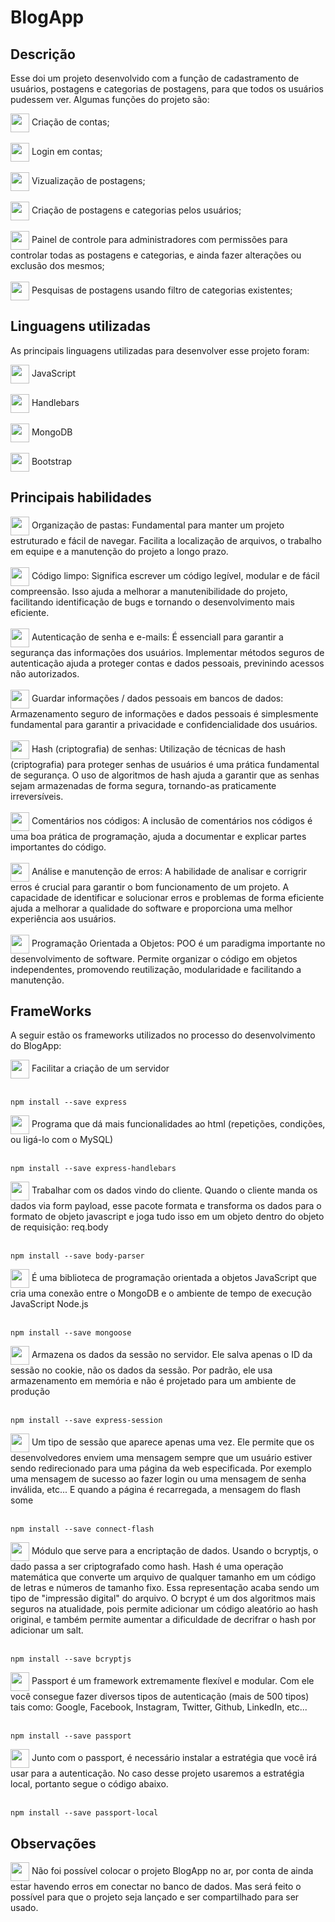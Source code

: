 # BlogApp
## Descrição
Esse doi um projeto desenvolvido com a função de cadastramento de usuários, postagens e categorias de postagens, para que todos os usuários pudessem ver. Algumas funções do projeto são:
<div>
    <img width="30px" align="center" src="https://images-wixmp-ed30a86b8c4ca887773594c2.wixmp.com/f/3f8e7cb6-257a-4785-a420-51b3ef31892d/dfnemnj-c4089427-4907-4426-b93b-3aec6e05502e.gif?token=eyJ0eXAiOiJKV1QiLCJhbGciOiJIUzI1NiJ9.eyJzdWIiOiJ1cm46YXBwOjdlMGQxODg5ODIyNjQzNzNhNWYwZDQxNWVhMGQyNmUwIiwiaXNzIjoidXJuOmFwcDo3ZTBkMTg4OTgyMjY0MzczYTVmMGQ0MTVlYTBkMjZlMCIsIm9iaiI6W1t7InBhdGgiOiJcL2ZcLzNmOGU3Y2I2LTI1N2EtNDc4NS1hNDIwLTUxYjNlZjMxODkyZFwvZGZuZW1uai1jNDA4OTQyNy00OTA3LTQ0MjYtYjkzYi0zYWVjNmUwNTUwMmUuZ2lmIn1dXSwiYXVkIjpbInVybjpzZXJ2aWNlOmZpbGUuZG93bmxvYWQiXX0.4KO7UB3C_kGhJNVi8BPrSWWoFSZ7LO-XAYGcRe2_HL4">
    Criação de contas;
</div>
<br>

<div>
    <img width="30px" align="center" src="https://images-wixmp-ed30a86b8c4ca887773594c2.wixmp.com/f/3f8e7cb6-257a-4785-a420-51b3ef31892d/dfnemnj-c4089427-4907-4426-b93b-3aec6e05502e.gif?token=eyJ0eXAiOiJKV1QiLCJhbGciOiJIUzI1NiJ9.eyJzdWIiOiJ1cm46YXBwOjdlMGQxODg5ODIyNjQzNzNhNWYwZDQxNWVhMGQyNmUwIiwiaXNzIjoidXJuOmFwcDo3ZTBkMTg4OTgyMjY0MzczYTVmMGQ0MTVlYTBkMjZlMCIsIm9iaiI6W1t7InBhdGgiOiJcL2ZcLzNmOGU3Y2I2LTI1N2EtNDc4NS1hNDIwLTUxYjNlZjMxODkyZFwvZGZuZW1uai1jNDA4OTQyNy00OTA3LTQ0MjYtYjkzYi0zYWVjNmUwNTUwMmUuZ2lmIn1dXSwiYXVkIjpbInVybjpzZXJ2aWNlOmZpbGUuZG93bmxvYWQiXX0.4KO7UB3C_kGhJNVi8BPrSWWoFSZ7LO-XAYGcRe2_HL4">
    Login em contas;
</div>
<br>

<div>
    <img width="30px" align="center" src="https://images-wixmp-ed30a86b8c4ca887773594c2.wixmp.com/f/3f8e7cb6-257a-4785-a420-51b3ef31892d/dfnemnj-c4089427-4907-4426-b93b-3aec6e05502e.gif?token=eyJ0eXAiOiJKV1QiLCJhbGciOiJIUzI1NiJ9.eyJzdWIiOiJ1cm46YXBwOjdlMGQxODg5ODIyNjQzNzNhNWYwZDQxNWVhMGQyNmUwIiwiaXNzIjoidXJuOmFwcDo3ZTBkMTg4OTgyMjY0MzczYTVmMGQ0MTVlYTBkMjZlMCIsIm9iaiI6W1t7InBhdGgiOiJcL2ZcLzNmOGU3Y2I2LTI1N2EtNDc4NS1hNDIwLTUxYjNlZjMxODkyZFwvZGZuZW1uai1jNDA4OTQyNy00OTA3LTQ0MjYtYjkzYi0zYWVjNmUwNTUwMmUuZ2lmIn1dXSwiYXVkIjpbInVybjpzZXJ2aWNlOmZpbGUuZG93bmxvYWQiXX0.4KO7UB3C_kGhJNVi8BPrSWWoFSZ7LO-XAYGcRe2_HL4">
    Vizualização de postagens;
</div>
<br>

<div>
    <img width="30px" align="center" src="https://images-wixmp-ed30a86b8c4ca887773594c2.wixmp.com/f/3f8e7cb6-257a-4785-a420-51b3ef31892d/dfnemnj-c4089427-4907-4426-b93b-3aec6e05502e.gif?token=eyJ0eXAiOiJKV1QiLCJhbGciOiJIUzI1NiJ9.eyJzdWIiOiJ1cm46YXBwOjdlMGQxODg5ODIyNjQzNzNhNWYwZDQxNWVhMGQyNmUwIiwiaXNzIjoidXJuOmFwcDo3ZTBkMTg4OTgyMjY0MzczYTVmMGQ0MTVlYTBkMjZlMCIsIm9iaiI6W1t7InBhdGgiOiJcL2ZcLzNmOGU3Y2I2LTI1N2EtNDc4NS1hNDIwLTUxYjNlZjMxODkyZFwvZGZuZW1uai1jNDA4OTQyNy00OTA3LTQ0MjYtYjkzYi0zYWVjNmUwNTUwMmUuZ2lmIn1dXSwiYXVkIjpbInVybjpzZXJ2aWNlOmZpbGUuZG93bmxvYWQiXX0.4KO7UB3C_kGhJNVi8BPrSWWoFSZ7LO-XAYGcRe2_HL4">
    Criação de postagens e categorias pelos usuários;
</div>
<br>

<div>
    <img width="30px" align="center" src="https://images-wixmp-ed30a86b8c4ca887773594c2.wixmp.com/f/3f8e7cb6-257a-4785-a420-51b3ef31892d/dfnemnj-c4089427-4907-4426-b93b-3aec6e05502e.gif?token=eyJ0eXAiOiJKV1QiLCJhbGciOiJIUzI1NiJ9.eyJzdWIiOiJ1cm46YXBwOjdlMGQxODg5ODIyNjQzNzNhNWYwZDQxNWVhMGQyNmUwIiwiaXNzIjoidXJuOmFwcDo3ZTBkMTg4OTgyMjY0MzczYTVmMGQ0MTVlYTBkMjZlMCIsIm9iaiI6W1t7InBhdGgiOiJcL2ZcLzNmOGU3Y2I2LTI1N2EtNDc4NS1hNDIwLTUxYjNlZjMxODkyZFwvZGZuZW1uai1jNDA4OTQyNy00OTA3LTQ0MjYtYjkzYi0zYWVjNmUwNTUwMmUuZ2lmIn1dXSwiYXVkIjpbInVybjpzZXJ2aWNlOmZpbGUuZG93bmxvYWQiXX0.4KO7UB3C_kGhJNVi8BPrSWWoFSZ7LO-XAYGcRe2_HL4">
    Painel de controle para administradores com permissões para controlar todas as postagens e categorias, e ainda fazer alterações ou exclusão dos mesmos;
</div>
<br>

<div>
    <img width="30px" align="center" src="https://images-wixmp-ed30a86b8c4ca887773594c2.wixmp.com/f/3f8e7cb6-257a-4785-a420-51b3ef31892d/dfnemnj-c4089427-4907-4426-b93b-3aec6e05502e.gif?token=eyJ0eXAiOiJKV1QiLCJhbGciOiJIUzI1NiJ9.eyJzdWIiOiJ1cm46YXBwOjdlMGQxODg5ODIyNjQzNzNhNWYwZDQxNWVhMGQyNmUwIiwiaXNzIjoidXJuOmFwcDo3ZTBkMTg4OTgyMjY0MzczYTVmMGQ0MTVlYTBkMjZlMCIsIm9iaiI6W1t7InBhdGgiOiJcL2ZcLzNmOGU3Y2I2LTI1N2EtNDc4NS1hNDIwLTUxYjNlZjMxODkyZFwvZGZuZW1uai1jNDA4OTQyNy00OTA3LTQ0MjYtYjkzYi0zYWVjNmUwNTUwMmUuZ2lmIn1dXSwiYXVkIjpbInVybjpzZXJ2aWNlOmZpbGUuZG93bmxvYWQiXX0.4KO7UB3C_kGhJNVi8BPrSWWoFSZ7LO-XAYGcRe2_HL4">
    Pesquisas de postagens usando filtro de categorias existentes;
</div>

## Linguagens utilizadas
As principais linguagens utilizadas para desenvolver esse projeto foram:
<div>
  <img width="30px" align="center" src="https://cdn.jsdelivr.net/gh/devicons/devicon/icons/javascript/javascript-original.svg" />
  JavaScript
</div>
<br>
<div>
  <img width="30px" align="center" src="https://cdn.jsdelivr.net/gh/devicons/devicon/icons/handlebars/handlebars-original.svg" />
  Handlebars
</div>
<br>
<div>
  <img width="30px" align="center" src="https://cdn.jsdelivr.net/gh/devicons/devicon/icons/mongodb/mongodb-original.svg" />        
  MongoDB
</div>
<br>
<div>
  <img align="center" width="30px" src="https://cdn.jsdelivr.net/gh/devicons/devicon/icons/bootstrap/bootstrap-original.svg" />
  Bootstrap
</div>

## Principais habilidades
<div>
  <img width="30px" align="center" src="https://images-wixmp-ed30a86b8c4ca887773594c2.wixmp.com/f/3f8e7cb6-257a-4785-a420-51b3ef31892d/dfnemnj-c4089427-4907-4426-b93b-3aec6e05502e.gif?token=eyJ0eXAiOiJKV1QiLCJhbGciOiJIUzI1NiJ9.eyJzdWIiOiJ1cm46YXBwOjdlMGQxODg5ODIyNjQzNzNhNWYwZDQxNWVhMGQyNmUwIiwiaXNzIjoidXJuOmFwcDo3ZTBkMTg4OTgyMjY0MzczYTVmMGQ0MTVlYTBkMjZlMCIsIm9iaiI6W1t7InBhdGgiOiJcL2ZcLzNmOGU3Y2I2LTI1N2EtNDc4NS1hNDIwLTUxYjNlZjMxODkyZFwvZGZuZW1uai1jNDA4OTQyNy00OTA3LTQ0MjYtYjkzYi0zYWVjNmUwNTUwMmUuZ2lmIn1dXSwiYXVkIjpbInVybjpzZXJ2aWNlOmZpbGUuZG93bmxvYWQiXX0.4KO7UB3C_kGhJNVi8BPrSWWoFSZ7LO-XAYGcRe2_HL4"/>
    Organização de pastas: Fundamental para manter um projeto estruturado e fácil de navegar. Facilita a localização de arquivos, o trabalho em equipe e a manutenção do projeto a longo prazo.
</div>
<br>
<div>
  <img width="30px" align="center" src="https://images-wixmp-ed30a86b8c4ca887773594c2.wixmp.com/f/3f8e7cb6-257a-4785-a420-51b3ef31892d/dfnemnj-c4089427-4907-4426-b93b-3aec6e05502e.gif?token=eyJ0eXAiOiJKV1QiLCJhbGciOiJIUzI1NiJ9.eyJzdWIiOiJ1cm46YXBwOjdlMGQxODg5ODIyNjQzNzNhNWYwZDQxNWVhMGQyNmUwIiwiaXNzIjoidXJuOmFwcDo3ZTBkMTg4OTgyMjY0MzczYTVmMGQ0MTVlYTBkMjZlMCIsIm9iaiI6W1t7InBhdGgiOiJcL2ZcLzNmOGU3Y2I2LTI1N2EtNDc4NS1hNDIwLTUxYjNlZjMxODkyZFwvZGZuZW1uai1jNDA4OTQyNy00OTA3LTQ0MjYtYjkzYi0zYWVjNmUwNTUwMmUuZ2lmIn1dXSwiYXVkIjpbInVybjpzZXJ2aWNlOmZpbGUuZG93bmxvYWQiXX0.4KO7UB3C_kGhJNVi8BPrSWWoFSZ7LO-XAYGcRe2_HL4"/>
    Código limpo: Significa escrever um código legível, modular e de fácil compreensão. Isso ajuda a melhorar a manutenibilidade do projeto, facilitando identificação de bugs e tornando o desenvolvimento mais eficiente.
</div>
<br>
<div>
  <img width="30px" align="center" src="https://images-wixmp-ed30a86b8c4ca887773594c2.wixmp.com/f/3f8e7cb6-257a-4785-a420-51b3ef31892d/dfnemnj-c4089427-4907-4426-b93b-3aec6e05502e.gif?token=eyJ0eXAiOiJKV1QiLCJhbGciOiJIUzI1NiJ9.eyJzdWIiOiJ1cm46YXBwOjdlMGQxODg5ODIyNjQzNzNhNWYwZDQxNWVhMGQyNmUwIiwiaXNzIjoidXJuOmFwcDo3ZTBkMTg4OTgyMjY0MzczYTVmMGQ0MTVlYTBkMjZlMCIsIm9iaiI6W1t7InBhdGgiOiJcL2ZcLzNmOGU3Y2I2LTI1N2EtNDc4NS1hNDIwLTUxYjNlZjMxODkyZFwvZGZuZW1uai1jNDA4OTQyNy00OTA3LTQ0MjYtYjkzYi0zYWVjNmUwNTUwMmUuZ2lmIn1dXSwiYXVkIjpbInVybjpzZXJ2aWNlOmZpbGUuZG93bmxvYWQiXX0.4KO7UB3C_kGhJNVi8BPrSWWoFSZ7LO-XAYGcRe2_HL4"/>
    Autenticação de senha e e-mails: É essenciall para garantir a segurança das informações dos usuários. Implementar métodos seguros de autenticação ajuda a proteger contas e dados pessoais, previnindo acessos não autorizados.
</div>
<br>
<div>
  <img width="30px" align="center" src="https://images-wixmp-ed30a86b8c4ca887773594c2.wixmp.com/f/3f8e7cb6-257a-4785-a420-51b3ef31892d/dfnemnj-c4089427-4907-4426-b93b-3aec6e05502e.gif?token=eyJ0eXAiOiJKV1QiLCJhbGciOiJIUzI1NiJ9.eyJzdWIiOiJ1cm46YXBwOjdlMGQxODg5ODIyNjQzNzNhNWYwZDQxNWVhMGQyNmUwIiwiaXNzIjoidXJuOmFwcDo3ZTBkMTg4OTgyMjY0MzczYTVmMGQ0MTVlYTBkMjZlMCIsIm9iaiI6W1t7InBhdGgiOiJcL2ZcLzNmOGU3Y2I2LTI1N2EtNDc4NS1hNDIwLTUxYjNlZjMxODkyZFwvZGZuZW1uai1jNDA4OTQyNy00OTA3LTQ0MjYtYjkzYi0zYWVjNmUwNTUwMmUuZ2lmIn1dXSwiYXVkIjpbInVybjpzZXJ2aWNlOmZpbGUuZG93bmxvYWQiXX0.4KO7UB3C_kGhJNVi8BPrSWWoFSZ7LO-XAYGcRe2_HL4"/>
    Guardar informações / dados pessoais em bancos de dados: Armazenamento seguro de informações e dados pessoais é simplesmente fundamental para garantir a privacidade e confidencialidade dos usuários.
</div>
<br>
<div>
  <img width="30px" align="center" src="https://images-wixmp-ed30a86b8c4ca887773594c2.wixmp.com/f/3f8e7cb6-257a-4785-a420-51b3ef31892d/dfnemnj-c4089427-4907-4426-b93b-3aec6e05502e.gif?token=eyJ0eXAiOiJKV1QiLCJhbGciOiJIUzI1NiJ9.eyJzdWIiOiJ1cm46YXBwOjdlMGQxODg5ODIyNjQzNzNhNWYwZDQxNWVhMGQyNmUwIiwiaXNzIjoidXJuOmFwcDo3ZTBkMTg4OTgyMjY0MzczYTVmMGQ0MTVlYTBkMjZlMCIsIm9iaiI6W1t7InBhdGgiOiJcL2ZcLzNmOGU3Y2I2LTI1N2EtNDc4NS1hNDIwLTUxYjNlZjMxODkyZFwvZGZuZW1uai1jNDA4OTQyNy00OTA3LTQ0MjYtYjkzYi0zYWVjNmUwNTUwMmUuZ2lmIn1dXSwiYXVkIjpbInVybjpzZXJ2aWNlOmZpbGUuZG93bmxvYWQiXX0.4KO7UB3C_kGhJNVi8BPrSWWoFSZ7LO-XAYGcRe2_HL4"/>
    Hash (criptografia) de senhas: Utilização de técnicas de hash (criptografia) para proteger senhas de usuários é uma prática fundamental de segurança. O uso de algoritmos de hash ajuda a garantir que as senhas sejam armazenadas de forma segura, tornando-as praticamente irreversíveis.
</div>
<br>
<div>
  <img width="30px" align="center" src="https://images-wixmp-ed30a86b8c4ca887773594c2.wixmp.com/f/3f8e7cb6-257a-4785-a420-51b3ef31892d/dfnemnj-c4089427-4907-4426-b93b-3aec6e05502e.gif?token=eyJ0eXAiOiJKV1QiLCJhbGciOiJIUzI1NiJ9.eyJzdWIiOiJ1cm46YXBwOjdlMGQxODg5ODIyNjQzNzNhNWYwZDQxNWVhMGQyNmUwIiwiaXNzIjoidXJuOmFwcDo3ZTBkMTg4OTgyMjY0MzczYTVmMGQ0MTVlYTBkMjZlMCIsIm9iaiI6W1t7InBhdGgiOiJcL2ZcLzNmOGU3Y2I2LTI1N2EtNDc4NS1hNDIwLTUxYjNlZjMxODkyZFwvZGZuZW1uai1jNDA4OTQyNy00OTA3LTQ0MjYtYjkzYi0zYWVjNmUwNTUwMmUuZ2lmIn1dXSwiYXVkIjpbInVybjpzZXJ2aWNlOmZpbGUuZG93bmxvYWQiXX0.4KO7UB3C_kGhJNVi8BPrSWWoFSZ7LO-XAYGcRe2_HL4"/>
    Comentários nos códigos: A inclusão de comentários nos códigos é uma boa prática de programação, ajuda a documentar e explicar partes importantes do código.
</div>
<br>
<div>
  <img width="30px" align="center" src="https://images-wixmp-ed30a86b8c4ca887773594c2.wixmp.com/f/3f8e7cb6-257a-4785-a420-51b3ef31892d/dfnemnj-c4089427-4907-4426-b93b-3aec6e05502e.gif?token=eyJ0eXAiOiJKV1QiLCJhbGciOiJIUzI1NiJ9.eyJzdWIiOiJ1cm46YXBwOjdlMGQxODg5ODIyNjQzNzNhNWYwZDQxNWVhMGQyNmUwIiwiaXNzIjoidXJuOmFwcDo3ZTBkMTg4OTgyMjY0MzczYTVmMGQ0MTVlYTBkMjZlMCIsIm9iaiI6W1t7InBhdGgiOiJcL2ZcLzNmOGU3Y2I2LTI1N2EtNDc4NS1hNDIwLTUxYjNlZjMxODkyZFwvZGZuZW1uai1jNDA4OTQyNy00OTA3LTQ0MjYtYjkzYi0zYWVjNmUwNTUwMmUuZ2lmIn1dXSwiYXVkIjpbInVybjpzZXJ2aWNlOmZpbGUuZG93bmxvYWQiXX0.4KO7UB3C_kGhJNVi8BPrSWWoFSZ7LO-XAYGcRe2_HL4"/>
    Análise e manutenção de erros: A habilidade de analisar e corrigrir erros é crucial para garantir o bom funcionamento de um projeto. A capacidade de identificar e solucionar erros e problemas de forma eficiente ajuda a melhorar a qualidade do software e proporciona uma melhor experiência aos usuários.
</div>
<br>
<div>
  <img width="30px" align="center" src="https://images-wixmp-ed30a86b8c4ca887773594c2.wixmp.com/f/3f8e7cb6-257a-4785-a420-51b3ef31892d/dfnemnj-c4089427-4907-4426-b93b-3aec6e05502e.gif?token=eyJ0eXAiOiJKV1QiLCJhbGciOiJIUzI1NiJ9.eyJzdWIiOiJ1cm46YXBwOjdlMGQxODg5ODIyNjQzNzNhNWYwZDQxNWVhMGQyNmUwIiwiaXNzIjoidXJuOmFwcDo3ZTBkMTg4OTgyMjY0MzczYTVmMGQ0MTVlYTBkMjZlMCIsIm9iaiI6W1t7InBhdGgiOiJcL2ZcLzNmOGU3Y2I2LTI1N2EtNDc4NS1hNDIwLTUxYjNlZjMxODkyZFwvZGZuZW1uai1jNDA4OTQyNy00OTA3LTQ0MjYtYjkzYi0zYWVjNmUwNTUwMmUuZ2lmIn1dXSwiYXVkIjpbInVybjpzZXJ2aWNlOmZpbGUuZG93bmxvYWQiXX0.4KO7UB3C_kGhJNVi8BPrSWWoFSZ7LO-XAYGcRe2_HL4"/>
  Programação Orientada a Objetos: POO é um paradigma importante no desenvolvimento de software. Permite organizar o código em objetos independentes, promovendo reutilização, modularidade e facilitando a manutenção.
</div>

## FrameWorks
A seguir estão os frameworks utilizados no processo do desenvolvimento do BlogApp:
<div>
<img align="center" src="https://images-wixmp-ed30a86b8c4ca887773594c2.wixmp.com/f/3f8e7cb6-257a-4785-a420-51b3ef31892d/dfnemnj-c4089427-4907-4426-b93b-3aec6e05502e.gif?token=eyJ0eXAiOiJKV1QiLCJhbGciOiJIUzI1NiJ9.eyJzdWIiOiJ1cm46YXBwOjdlMGQxODg5ODIyNjQzNzNhNWYwZDQxNWVhMGQyNmUwIiwiaXNzIjoidXJuOmFwcDo3ZTBkMTg4OTgyMjY0MzczYTVmMGQ0MTVlYTBkMjZlMCIsIm9iaiI6W1t7InBhdGgiOiJcL2ZcLzNmOGU3Y2I2LTI1N2EtNDc4NS1hNDIwLTUxYjNlZjMxODkyZFwvZGZuZW1uai1jNDA4OTQyNy00OTA3LTQ0MjYtYjkzYi0zYWVjNmUwNTUwMmUuZ2lmIn1dXSwiYXVkIjpbInVybjpzZXJ2aWNlOmZpbGUuZG93bmxvYWQiXX0.4KO7UB3C_kGhJNVi8BPrSWWoFSZ7LO-XAYGcRe2_HL4" width="30px">
Facilitar a criação de um servidor
</div>
<br>

```shell
npm install --save express
```
<div>
<img align="center" src="https://images-wixmp-ed30a86b8c4ca887773594c2.wixmp.com/f/3f8e7cb6-257a-4785-a420-51b3ef31892d/dfnemnj-c4089427-4907-4426-b93b-3aec6e05502e.gif?token=eyJ0eXAiOiJKV1QiLCJhbGciOiJIUzI1NiJ9.eyJzdWIiOiJ1cm46YXBwOjdlMGQxODg5ODIyNjQzNzNhNWYwZDQxNWVhMGQyNmUwIiwiaXNzIjoidXJuOmFwcDo3ZTBkMTg4OTgyMjY0MzczYTVmMGQ0MTVlYTBkMjZlMCIsIm9iaiI6W1t7InBhdGgiOiJcL2ZcLzNmOGU3Y2I2LTI1N2EtNDc4NS1hNDIwLTUxYjNlZjMxODkyZFwvZGZuZW1uai1jNDA4OTQyNy00OTA3LTQ0MjYtYjkzYi0zYWVjNmUwNTUwMmUuZ2lmIn1dXSwiYXVkIjpbInVybjpzZXJ2aWNlOmZpbGUuZG93bmxvYWQiXX0.4KO7UB3C_kGhJNVi8BPrSWWoFSZ7LO-XAYGcRe2_HL4" width="30px">
Programa que dá mais funcionalidades ao html (repetições, condições, ou ligá-lo com o MySQL)
</div>
<br>

```shell
npm install --save express-handlebars
```

<div>
<img align="center" src="https://images-wixmp-ed30a86b8c4ca887773594c2.wixmp.com/f/3f8e7cb6-257a-4785-a420-51b3ef31892d/dfnemnj-c4089427-4907-4426-b93b-3aec6e05502e.gif?token=eyJ0eXAiOiJKV1QiLCJhbGciOiJIUzI1NiJ9.eyJzdWIiOiJ1cm46YXBwOjdlMGQxODg5ODIyNjQzNzNhNWYwZDQxNWVhMGQyNmUwIiwiaXNzIjoidXJuOmFwcDo3ZTBkMTg4OTgyMjY0MzczYTVmMGQ0MTVlYTBkMjZlMCIsIm9iaiI6W1t7InBhdGgiOiJcL2ZcLzNmOGU3Y2I2LTI1N2EtNDc4NS1hNDIwLTUxYjNlZjMxODkyZFwvZGZuZW1uai1jNDA4OTQyNy00OTA3LTQ0MjYtYjkzYi0zYWVjNmUwNTUwMmUuZ2lmIn1dXSwiYXVkIjpbInVybjpzZXJ2aWNlOmZpbGUuZG93bmxvYWQiXX0.4KO7UB3C_kGhJNVi8BPrSWWoFSZ7LO-XAYGcRe2_HL4" width="30px">
Trabalhar com os dados vindo do cliente. Quando o cliente manda os dados via form payload, esse pacote formata e transforma os dados para o formato de objeto javascript e joga tudo isso em um objeto dentro do objeto de requisição: req.body
</div>
<br>

```shell
npm install --save body-parser
```
<div>
<img align="center" src="https://images-wixmp-ed30a86b8c4ca887773594c2.wixmp.com/f/3f8e7cb6-257a-4785-a420-51b3ef31892d/dfnemnj-c4089427-4907-4426-b93b-3aec6e05502e.gif?token=eyJ0eXAiOiJKV1QiLCJhbGciOiJIUzI1NiJ9.eyJzdWIiOiJ1cm46YXBwOjdlMGQxODg5ODIyNjQzNzNhNWYwZDQxNWVhMGQyNmUwIiwiaXNzIjoidXJuOmFwcDo3ZTBkMTg4OTgyMjY0MzczYTVmMGQ0MTVlYTBkMjZlMCIsIm9iaiI6W1t7InBhdGgiOiJcL2ZcLzNmOGU3Y2I2LTI1N2EtNDc4NS1hNDIwLTUxYjNlZjMxODkyZFwvZGZuZW1uai1jNDA4OTQyNy00OTA3LTQ0MjYtYjkzYi0zYWVjNmUwNTUwMmUuZ2lmIn1dXSwiYXVkIjpbInVybjpzZXJ2aWNlOmZpbGUuZG93bmxvYWQiXX0.4KO7UB3C_kGhJNVi8BPrSWWoFSZ7LO-XAYGcRe2_HL4" width="30px">
É uma biblioteca de programação orientada a objetos JavaScript que cria uma conexão entre o MongoDB e o ambiente de tempo de execução JavaScript Node.js
</div>
<br>

```shell
npm install --save mongoose
```

<div>
<img align="center" src="https://images-wixmp-ed30a86b8c4ca887773594c2.wixmp.com/f/3f8e7cb6-257a-4785-a420-51b3ef31892d/dfnemnj-c4089427-4907-4426-b93b-3aec6e05502e.gif?token=eyJ0eXAiOiJKV1QiLCJhbGciOiJIUzI1NiJ9.eyJzdWIiOiJ1cm46YXBwOjdlMGQxODg5ODIyNjQzNzNhNWYwZDQxNWVhMGQyNmUwIiwiaXNzIjoidXJuOmFwcDo3ZTBkMTg4OTgyMjY0MzczYTVmMGQ0MTVlYTBkMjZlMCIsIm9iaiI6W1t7InBhdGgiOiJcL2ZcLzNmOGU3Y2I2LTI1N2EtNDc4NS1hNDIwLTUxYjNlZjMxODkyZFwvZGZuZW1uai1jNDA4OTQyNy00OTA3LTQ0MjYtYjkzYi0zYWVjNmUwNTUwMmUuZ2lmIn1dXSwiYXVkIjpbInVybjpzZXJ2aWNlOmZpbGUuZG93bmxvYWQiXX0.4KO7UB3C_kGhJNVi8BPrSWWoFSZ7LO-XAYGcRe2_HL4" width="30px">
Armazena os dados da sessão no servidor. Ele salva apenas o ID da sessão no cookie, não os dados da sessão. Por padrão, ele usa armazenamento em memória e não é projetado para um ambiente de produção
</div>
<br>

```shell
npm install --save express-session
```

<div>
<img align="center" src="https://images-wixmp-ed30a86b8c4ca887773594c2.wixmp.com/f/3f8e7cb6-257a-4785-a420-51b3ef31892d/dfnemnj-c4089427-4907-4426-b93b-3aec6e05502e.gif?token=eyJ0eXAiOiJKV1QiLCJhbGciOiJIUzI1NiJ9.eyJzdWIiOiJ1cm46YXBwOjdlMGQxODg5ODIyNjQzNzNhNWYwZDQxNWVhMGQyNmUwIiwiaXNzIjoidXJuOmFwcDo3ZTBkMTg4OTgyMjY0MzczYTVmMGQ0MTVlYTBkMjZlMCIsIm9iaiI6W1t7InBhdGgiOiJcL2ZcLzNmOGU3Y2I2LTI1N2EtNDc4NS1hNDIwLTUxYjNlZjMxODkyZFwvZGZuZW1uai1jNDA4OTQyNy00OTA3LTQ0MjYtYjkzYi0zYWVjNmUwNTUwMmUuZ2lmIn1dXSwiYXVkIjpbInVybjpzZXJ2aWNlOmZpbGUuZG93bmxvYWQiXX0.4KO7UB3C_kGhJNVi8BPrSWWoFSZ7LO-XAYGcRe2_HL4" width="30px">
Um tipo de sessão que aparece apenas uma vez. Ele permite que os desenvolvedores enviem uma mensagem sempre que um usuário estiver sendo redirecionado para uma página da web especificada. Por exemplo uma mensagem de sucesso ao fazer login ou uma mensagem de senha inválida, etc... E quando a página é recarregada, a mensagem do flash some
</div> 
<br>

```shell
npm install --save connect-flash
```

<div>
<img align="center" src="https://images-wixmp-ed30a86b8c4ca887773594c2.wixmp.com/f/3f8e7cb6-257a-4785-a420-51b3ef31892d/dfnemnj-c4089427-4907-4426-b93b-3aec6e05502e.gif?token=eyJ0eXAiOiJKV1QiLCJhbGciOiJIUzI1NiJ9.eyJzdWIiOiJ1cm46YXBwOjdlMGQxODg5ODIyNjQzNzNhNWYwZDQxNWVhMGQyNmUwIiwiaXNzIjoidXJuOmFwcDo3ZTBkMTg4OTgyMjY0MzczYTVmMGQ0MTVlYTBkMjZlMCIsIm9iaiI6W1t7InBhdGgiOiJcL2ZcLzNmOGU3Y2I2LTI1N2EtNDc4NS1hNDIwLTUxYjNlZjMxODkyZFwvZGZuZW1uai1jNDA4OTQyNy00OTA3LTQ0MjYtYjkzYi0zYWVjNmUwNTUwMmUuZ2lmIn1dXSwiYXVkIjpbInVybjpzZXJ2aWNlOmZpbGUuZG93bmxvYWQiXX0.4KO7UB3C_kGhJNVi8BPrSWWoFSZ7LO-XAYGcRe2_HL4" width="30px">
Módulo que serve para a encriptação de dados. Usando o bcryptjs, o dado passa a ser criptografado como hash.
Hash é uma operação matemática que converte um arquivo de qualquer tamanho em um código de letras e números de tamanho fixo. Essa representação acaba sendo um tipo de "impressão digital" do arquivo.
O bcrypt é um dos algoritmos mais seguros na atualidade, pois permite adicionar um código aleatório ao hash original, e também permite aumentar a dificuldade de decrifrar o hash por adicionar um salt.
</div> 
<br>

```shell
npm install --save bcryptjs
```
<div>
<img align="center" src="https://images-wixmp-ed30a86b8c4ca887773594c2.wixmp.com/f/3f8e7cb6-257a-4785-a420-51b3ef31892d/dfnemnj-c4089427-4907-4426-b93b-3aec6e05502e.gif?token=eyJ0eXAiOiJKV1QiLCJhbGciOiJIUzI1NiJ9.eyJzdWIiOiJ1cm46YXBwOjdlMGQxODg5ODIyNjQzNzNhNWYwZDQxNWVhMGQyNmUwIiwiaXNzIjoidXJuOmFwcDo3ZTBkMTg4OTgyMjY0MzczYTVmMGQ0MTVlYTBkMjZlMCIsIm9iaiI6W1t7InBhdGgiOiJcL2ZcLzNmOGU3Y2I2LTI1N2EtNDc4NS1hNDIwLTUxYjNlZjMxODkyZFwvZGZuZW1uai1jNDA4OTQyNy00OTA3LTQ0MjYtYjkzYi0zYWVjNmUwNTUwMmUuZ2lmIn1dXSwiYXVkIjpbInVybjpzZXJ2aWNlOmZpbGUuZG93bmxvYWQiXX0.4KO7UB3C_kGhJNVi8BPrSWWoFSZ7LO-XAYGcRe2_HL4" width="30px">
Passport é um framework extremamente flexível e modular. Com ele você consegue fazer diversos tipos de autenticação (mais de 500 tipos) tais como: Google, Facebook, Instagram, Twitter, Github, LinkedIn, etc...
</div> 
<br>

```shell
npm install --save passport
```

<div>
<img align="center" src="https://images-wixmp-ed30a86b8c4ca887773594c2.wixmp.com/f/3f8e7cb6-257a-4785-a420-51b3ef31892d/dfnemnj-c4089427-4907-4426-b93b-3aec6e05502e.gif?token=eyJ0eXAiOiJKV1QiLCJhbGciOiJIUzI1NiJ9.eyJzdWIiOiJ1cm46YXBwOjdlMGQxODg5ODIyNjQzNzNhNWYwZDQxNWVhMGQyNmUwIiwiaXNzIjoidXJuOmFwcDo3ZTBkMTg4OTgyMjY0MzczYTVmMGQ0MTVlYTBkMjZlMCIsIm9iaiI6W1t7InBhdGgiOiJcL2ZcLzNmOGU3Y2I2LTI1N2EtNDc4NS1hNDIwLTUxYjNlZjMxODkyZFwvZGZuZW1uai1jNDA4OTQyNy00OTA3LTQ0MjYtYjkzYi0zYWVjNmUwNTUwMmUuZ2lmIn1dXSwiYXVkIjpbInVybjpzZXJ2aWNlOmZpbGUuZG93bmxvYWQiXX0.4KO7UB3C_kGhJNVi8BPrSWWoFSZ7LO-XAYGcRe2_HL4" width="30px">
Junto com o passport, é necessário instalar a estratégia que você irá usar para a autenticação. No caso desse projeto usaremos a estratégia local, portanto segue o código abaixo.
</div>
<br>

```shell
npm install --save passport-local
```

## Observações
<div>
  <img width="30px" align="center" src="https://images-wixmp-ed30a86b8c4ca887773594c2.wixmp.com/f/3f8e7cb6-257a-4785-a420-51b3ef31892d/dfnemnj-c4089427-4907-4426-b93b-3aec6e05502e.gif?token=eyJ0eXAiOiJKV1QiLCJhbGciOiJIUzI1NiJ9.eyJzdWIiOiJ1cm46YXBwOjdlMGQxODg5ODIyNjQzNzNhNWYwZDQxNWVhMGQyNmUwIiwiaXNzIjoidXJuOmFwcDo3ZTBkMTg4OTgyMjY0MzczYTVmMGQ0MTVlYTBkMjZlMCIsIm9iaiI6W1t7InBhdGgiOiJcL2ZcLzNmOGU3Y2I2LTI1N2EtNDc4NS1hNDIwLTUxYjNlZjMxODkyZFwvZGZuZW1uai1jNDA4OTQyNy00OTA3LTQ0MjYtYjkzYi0zYWVjNmUwNTUwMmUuZ2lmIn1dXSwiYXVkIjpbInVybjpzZXJ2aWNlOmZpbGUuZG93bmxvYWQiXX0.4KO7UB3C_kGhJNVi8BPrSWWoFSZ7LO-XAYGcRe2_HL4"/>
  Não foi possível colocar o projeto BlogApp no ar, por conta de ainda estar havendo erros em conectar no banco de dados. Mas será feito o possível para que o projeto seja lançado e ser compartilhado para ser usado.
</div>
